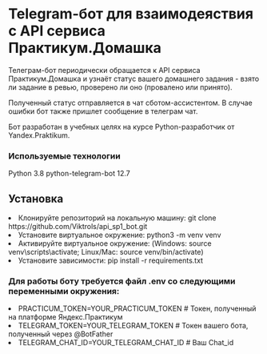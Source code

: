 <h1>Telegram-бот для взаимодеяствия с API сервиса Практикум.Домашка</h1>
Телеграм-бот периодически обращается к API сервиса Практикум.Домашка и узнаёт статус вашего домашнего задания - взято ли задание в ревью, проверено ли оно (провалено или принято).

Полученный статус отправляется в чат сботом-ассистентом.
В случае ошибки бот также пришлет сообщение в телеграм чат.

Бот разработан в учебных целях на курсе Python-разработчик от Yandex.Praktikum.

<h3>Используемые технологии</h3>
Python 3.8
python-telegram-bot 12.7
<h2>Установка</h2>
<li>Клонируйте репозиторий на локальную машину: git clone https://github.com/Viktrols/api_sp1_bot.git</li>
<li>Установите виртуальное окружение: python3 -m venv venv</li>
<li>Активируйте виртуальное окружение: (Windows: source venv\scripts\activate; Linux/Mac: source venv/bin/activate)</li>
  <li>Установите зависимости: pip install -r requirements.txt</li>
<h3>Для работы боту требуется файл .env со следующими переменными окружения:</h3>
<li>PRACTICUM_TOKEN=YOUR_PRACTICUM_TOKEN # Токен, полученный на платформе Яндекс.Практикум</li>
<li>TELEGRAM_TOKEN=YOUR_TELEGRAM_TOKEN # Токен вашего бота, полученный через @BotFather</li>
<li>TELEGRAM_CHAT_ID=YOUR_TELEGRAM_CHAT_ID # Ваш Chat_id</li>
